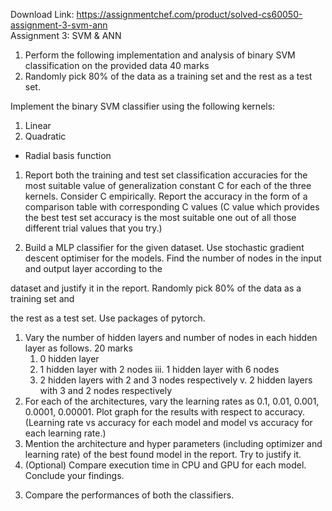 Download Link: https://assignmentchef.com/product/solved-cs60050-assignment-3-svm-ann
<br>
Assignment 3: SVM &amp; ANN

<ol>

 <li>Perform the following implementation and analysis of binary SVM classification on the provided data 40 marks</li>

 <li>Randomly pick 80% of the data as a training set and the rest as a test set.</li>

</ol>

Implement the binary SVM classifier using the following kernels:

<ol>

 <li>Linear</li>

 <li>Quadratic</li>

</ol>

<ul>

 <li>Radial basis function</li>

</ul>

<ol>

 <li>Report both the training and test set classification accuracies for the most suitable value of generalization constant C for each of the three kernels. Consider C empirically. Report the accuracy in the form of a comparison table with corresponding C values (C value which provides the best test set accuracy is the most suitable one out of all those different trial values that you try.)</li>

</ol>

<ol start="2">

 <li>Build a MLP classifier for the given dataset. Use stochastic gradient descent optimiser for the models. Find the number of nodes in the input and output layer according to the</li>

</ol>

dataset and justify it in the report. Randomly pick 80% of the data as a training set and

the rest as a test set. Use packages of pytorch.

<ol>

 <li>Vary the number of hidden layers and number of nodes in each hidden layer as follows. 20 marks

  <ol>

   <li>0 hidden layer</li>

   <li>1 hidden layer with 2 nodes iii. 1 hidden layer with 6 nodes</li>

   <li>2 hidden layers with 2 and 3 nodes respectively v. 2 hidden layers with 3 and 2 nodes respectively</li>

  </ol></li>

 <li>For each of the architectures, vary the learning rates as 0.1, 0.01, 0.001, 0.0001, 0.00001. Plot graph for the results with respect to accuracy. (Learning rate vs accuracy for each model and model vs accuracy for each learning rate.)</li>

 <li>Mention the architecture and hyper parameters (including optimizer and learning rate) of the best found model in the report. Try to justify it.</li>

 <li>(Optional) Compare execution time in CPU and GPU for each model. Conclude your findings.</li>

</ol>

<ol start="3">

 <li>Compare the performances of both the classifiers.</li>

</ol>